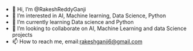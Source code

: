 - 👋 Hi, I’m @RakeshReddyGanji
- 👀 I’m interested in AI, Machine learning, Data Science, Python
- 🌱 I’m currently learning Data science and Python
- 💞️ I’m looking to collaborate on AI, Machine Learning and data Science projects
- 📫 How to reach me, email:rakeshganji6@gmail.com

<!---
RakeshReddyGanji/RakeshReddyGanji is a ✨ special ✨ repository because its `README.md` (this file) appears on your GitHub profile.
You can click the Preview link to take a look at your changes.
--->
